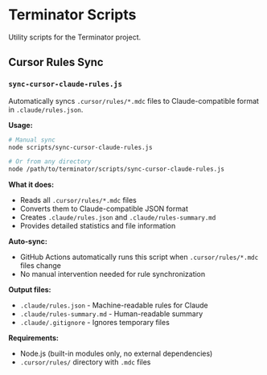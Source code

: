 # Terminator Scripts

Utility scripts for the Terminator project.

## Cursor Rules Sync

### `sync-cursor-claude-rules.js`

Automatically syncs `.cursor/rules/*.mdc` files to Claude-compatible format in `.claude/rules.json`.

**Usage:**

```bash
# Manual sync
node scripts/sync-cursor-claude-rules.js

# Or from any directory
node /path/to/terminator/scripts/sync-cursor-claude-rules.js
```

**What it does:**

- Reads all `.cursor/rules/*.mdc` files
- Converts them to Claude-compatible JSON format
- Creates `.claude/rules.json` and `.claude/rules-summary.md`
- Provides detailed statistics and file information

**Auto-sync:**

- GitHub Actions automatically runs this script when `.cursor/rules/*.mdc` files change
- No manual intervention needed for rule synchronization

**Output files:**

- `.claude/rules.json` - Machine-readable rules for Claude
- `.claude/rules-summary.md` - Human-readable summary
- `.claude/.gitignore` - Ignores temporary files

**Requirements:**

- Node.js (built-in modules only, no external dependencies)
- `.cursor/rules/` directory with `.mdc` files
